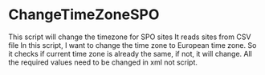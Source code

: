 # ChangeTimeZoneSPO
This script will change the timezone for SPO sites
It reads sites from CSV file
In this script, I want to change the time zone to European time zone. So it checks if current time zone is already the same, if not, it will change.
All the required values need to be changed in xml not script.
